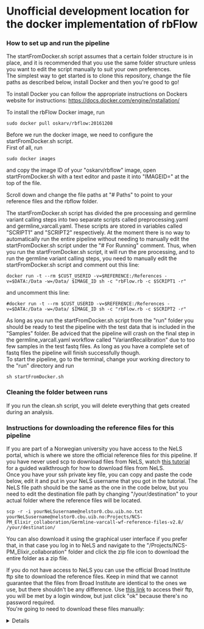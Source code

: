 # Unofficial development location for the docker implementation of rbFlow

### How to set up and run the pipeline  
The startFromDocker.sh script assumes that a certain folder structure is in place, and it is recommended that you use the same folder structure unless you want to edit the script manually to suit your own preferences.  
The simplest way to get started is to clone this repository, change the file paths as described below, install Docker and then you're good to go!  

To install Docker you can follow the appropriate instructions on Dockers website for instructions: https://docs.docker.com/engine/installation/

To install the rbFlow Docker image, run 
```
sudo docker pull oskarv/rbflow:20161208
```

Before we run the docker image, we need to configure the startFromDocker.sh script.  
First of all, run 
```
sudo docker images
```
and copy the image ID of your "oskarv/rbflow" image, open startFromDocker.sh with a text editor and paste it into "IMAGEID=" at the top of the file.  

Scroll down and change the file paths at "# Paths" to point to your reference files and the rbflow folder.

The startFromDocker.sh script has divided the pre processing and germline variant calling steps into two separate scripts called preprocessing.yaml and germline_varcall.yaml. These scripts are stored in variables called "SCRIPT1" and "SCRIPT2" respectively. At the moment there is no way to automatically run the entire pipeline without needing to manually edit the startFromDocker.sh script under the "# For Running" comment. Thus, when you run the startFromDocker.sh script, it will run the pre processing, and to run the germline variant calling steps, you need to manually edit the startFromDocker.sh script and comment out this line: 
```
docker run -t --rm $CUST_USERID -v=$REFERENCE:/References -v=$DATA:/Data -w=/Data/ $IMAGE_ID sh -c "rbFlow.rb -c $SCRIPT1 -r"
```
and uncomment this line:
``` 
#docker run -t --rm $CUST_USERID -v=$REFERENCE:/References -v=$DATA:/Data -w=/Data/ $IMAGE_ID sh -c "rbFlow.rb -c $SCRIPT2 -r" 
```

As long as you run the startFromDocker.sh script from the "run" folder you should be ready to test the pipeline with the test data that is included in the "Samples" folder. Be adviced that the pipeline will crash on the final step in the germline_varcall.yaml workflow called "VariantRecalibration" due to too few samples in the test fastq files. As long as you have a complete set of fastq files the pipeline will finish successfully though.  
To start the pipeline, go to the terminal, change your working directory to the "run" directory and run 
```
sh startFromDocker.sh
```

### Cleaning the folder between runs  
If you run the clean.sh script, you will delete everything that gets created during an analysis.  

### Instructions for downloading the reference files for this pipeline
If you are part of a Norwegian university you have access to the NeLS portal, which is where we store the official reference files for this pipeline. If you have never used scp to download files from NeLS, watch [this tutorial](https://www.youtube.com/watch?v=TbUl8iuIwIw) for a guided walkthrough for how to download files from NeLS.  
Once you have your ssh private key file, you can copy and paste the code below, edit it and put in your NeLS username that you got in the tutorial. The NeLS file path should be the same as the one in the code below, but you need to edit the destination file path by changing "/your/destination" to your actual folder where the reference files will be located.

```
scp -r -i yourNeLSusername@nelstor0.cbu.uib.no.txt yourNeLSusername@nelstor0.cbu.uib.no:Projects/NCS-PM_Elixir_collaboration/Germline-varcall-wf-reference-files-v2.8/ /your/destination/
```

You can also download it using the graphical user interface if you prefer that, in that case you log in to NeLS and navigate to the "/Projects/NCS-PM_Elixir_collaboration" folder and click the zip file icon to download the entire folder as a zip file.

If you do not have access to NeLS you can use the official Broad Institute ftp site to download the reference files. Keep in mind that we cannot guarantee that the files from Broad Institute are identical to the ones we use, but there shouldn't be any difference. Use [this link](ftp://gsapubftp-anonymous@ftp.broadinstitute.org/bundle/) to access their ftp, you will be met by a login window, but just click "ok" because there's no password required.  
You're going to need to download these files manually:  
<details>
1000G_phase1.indels.b37.vcf  
1000G_phase1.indels.b37.vcf.idx  
1000g.vcf - This file is not available at their ftp site, you're going to need to find it some place else, it should be 6.9GB.  
1000g.vcf.idx  
dbsnp_138.b37.vcf  
dbsnp_138.b37.vcf.idx  
hapmap_3.3.b37.vcf.gz  
hapmap_3.3.b37.vcf.gzidx  
human_g1k_v37_decoy.dict  
human_g1k_v37_decoy.fasta  
human_g1k_v37_decoy.fasta.amb  
human_g1k_v37_decoy.fasta.ann  
human_g1k_v37_decoy.fasta.bwt  
human_g1k_v37_decoy.fasta.fai  
human_g1k_v37_decoy.fasta.pac  
human_g1k_v37_decoy.fasta.sa  
Mills_and_1000G_gold_standard.indels.b37.vcf  
Mills_and_1000G_gold_standard.indels.b37.vcf.idx  
omni.vcf - This file is not available at their ftp site, you're going to need to find it some place else, it should be 193 MB.  
omni.vcf.idx  
</details>
